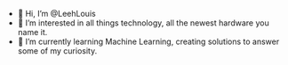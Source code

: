 - 👋 Hi, I’m @LeehLouis
- 👀 I’m interested in all things technology, all the newest hardware you name it.
- 🌱 I’m currently learning Machine Learning, creating solutions to answer some of my curiosity.


<!---
LeehLouis/LeehLouis is a ✨ special ✨ repository because its `README.md` (this file) appears on your GitHub profile.
You can click the Preview link to take a look at your changes.
--->
